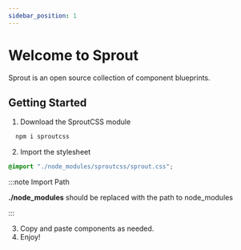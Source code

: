 ```yaml
---
sidebar_position: 1
---
```


# Welcome to Sprout

Sprout is an open source collection of component blueprints.

## Getting Started

1. Download the SproutCSS module

``` bash
  npm i sproutcss
```
2. Import the stylesheet

``` css title="index.css"
@import "./node_modules/sproutcss/sprout.css";
```

:::note Import Path

**./node_modules** should be replaced with the path to node_modules

:::

3. Copy and paste components as needed.
4. Enjoy!


